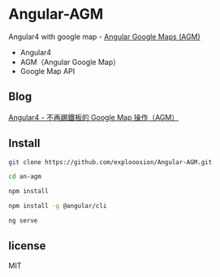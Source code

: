 # Angular-AGM
Angular4 with google map - [Angular Google Maps (AGM)](https://github.com/SebastianM/angular-google-maps)

+ Angular4
+ AGM（Angular Google Map）
+ Google Map API

## Blog
[Angular4 - 不再踢鐵板的 Google Map 操作（AGM）](https://dotblogs.com.tw/explooosion/2017/07/17/212602)

## Install
```bash
git clone https://github.com/explooosion/Angular-AGM.git
```  

```bash
cd an-agm
```

```bash
npm install
```

```bash
npm install -g @angular/cli
```

```bash
ng serve
```

## license
MIT
